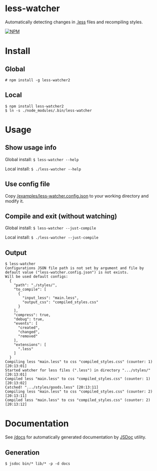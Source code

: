 less-watcher
============

Automatically detecting changes in [.less](http://lesscss.org/) files and recompiling styles.

[![NPM](https://nodei.co/npm/less-watcher2.png)](https://nodei.co/npm/less-watcher2/)

Install
=======

Global
------

    # npm install -g less-watcher2

Local
-----

    $ npm install less-watcher2
    $ ln -s ./node_modules/.bin/less-watcher

Usage
=====

Show usage info
---------------

Global install: `$ less-watcher --help`

Local install: `$ ./less-watcher --help`

Use config file
---------------

Copy [/examples/less-watcher.config.json](./examples/less-watcher.config.json)
to your working directory and modify it.

Compile and exit (without watching)
-----------------------------------

Global install: `$ less-watcher --just-compile`

Local install: `$ ./less-watcher --just-compile`

Output
------

    $ less-watcher
    Configurations JSON file path is not set by argument and file by default value ("less-watcher.config.json") is not exists.
    Will be used default configs:
      {
        "path": "./styles/",
        "to_compile": [
          {
            "input_less": "main.less",
            "output_css": "compiled_styles.css"
          }
        ],
        "compress": true,
        "debug": true,
        "events": [
          "created",
          "changed",
          "removed"
        ],
        "extensions": [
          ".less"
        ]
      }
    Compiling less "main.less" to css "compiled_styles.css" (counter: 1) [20:13:01]
    Started watcher for less files (".less") in directory ".../styles/" [20:13:01]
    Compiled less "main.less" to css "compiled_styles.css" (counter: 1) [20:13:02]
    Catched! ".../styles/goods.less" [20:13:11]
    Compiling less "main.less" to css "compiled_styles.css" (counter: 2) [20:13:11]
    Compiled less "main.less" to css "compiled_styles.css" (counter: 2) [20:13:12]

Documentation
=============

See [/docs](./docs/) for automatically generated documentation by [JSDoc](http://usejsdoc.org/) utility.

Generation
----------

    $ jsdoc bin/* lib/* -p -d docs

